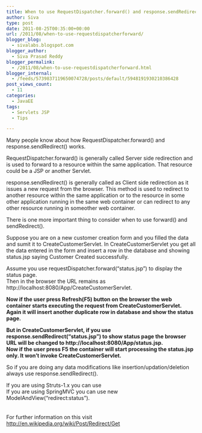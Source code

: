 ```yaml
---
title: When to use RequestDispatcher.forward() and response.sendRedirect()?
author: Siva
type: post
date: 2011-08-25T00:35:00+00:00
url: /2011/08/when-to-use-requestdispatcherforward/
blogger_blog:
  - sivalabs.blogspot.com
blogger_author:
  - Siva Prasad Reddy
blogger_permalink:
  - /2011/08/when-to-use-requestdispatcherforward.html
blogger_internal:
  - /feeds/5739837119650074728/posts/default/5948191930210386428
post_views_count:
  - 11
categories:
  - JavaEE
tags:
  - Servlets JSP
  - Tips

---
```

Many people know about how RequestDispatcher.forward() and response.sendRedirect() works.

RequestDispatcher.forward() is generally called Server side redirection and is used to forward to a resource within the same application. That resource could be a JSP or another Servlet.

response.sendRedirect() is generally called as Client side redirection as it issues a new request from the browser. This method is used to redirect to another resource within the same application or to the resource in some other application running in the same web container or can redirect to any other resource running in someother web container.

There is one more important thing to consider when to use forward() and sendRedirect().

Suppose you are on a new customer creation form and you filled the data and sumit it to CreateCustomerServlet. In CreateCustomerServlet you get all the data entered in the form and insert a row in the database and showing status.jsp saying Customer Created successfully.

Assume you use requestDispatcher.forward(&#8220;status.jsp&#8221;) to display the status page.  
Then in the browser the URL remains as http://localhost:8080/App/CreateCustomerServlet.

**Now if the user press Refresh(F5) button on the browser the web container starts executing the request from CreateCustomerServlet. Again it will insert another duplicate row in database and show the status page.**

**But in CreateCustomerServlet, if you use response.sendRedirect(&#8220;status.jsp&#8221;) to show status page the browser URL will be changed to http://localhost:8080/App/status.jsp.  
Now if the user press F5 the container will start processing the status.jsp only. It won&#8217;t invoke CreateCustomerServlet.**

So if you are doing any data modifications like insertion/updation/deletion always use response.sendRedirect().

If you are using Struts-1.x you can use <forward name="statusPage" path="/jsp/status.jsp" redirect="true">  
If you are using SpringMVC you can use new ModelAndView(&#8220;redirect:status&#8221;).</forward>  
<forward name="statusPage" path="/jsp/status.jsp" redirect="true">  
</forward>  
<forward name="statusPage" path="/jsp/status.jsp" redirect="true">For further information on this visit <http://en.wikipedia.org/wiki/Post/Redirect/Get>  
</forward>